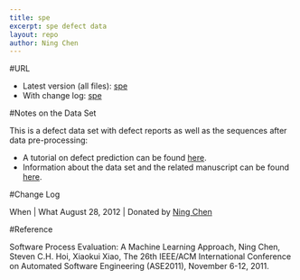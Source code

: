 ```yaml
---
title: spe
excerpt: spe defect data
layout: repo
author: Ning Chen
---
```



#URL

  * Latest version (all files): [spe](https://terapromise.csc.ncsu.edu:8443/svn/repo/defect/other/spe/spe.zip)
  * With change log: [spe](https://terapromise.csc.ncsu.edu:8443/svn/repo/defect/other/spe/)

#Notes on the Data Set

This is a defect data set with defect reports as well as the sequences after data pre-processing:
  * A tutorial on defect prediction can be found [here](http://code.google.com/p/promisedata/wiki/ShortTutorialOnDefectPrediction).
  * Information about the data set and the related manuscript can be found [here](http://www.cais.ntu.edu.sg/~nchen1/SPE.htm).

#Change Log

When | What
August 28, 2012 | Donated by [Ning Chen](NingChen)

#Reference

Software Process Evaluation: A Machine Learning Approach, Ning Chen, Steven C.H. Hoi, Xiaokui Xiao, The 26th IEEE/ACM International Conference on Automated Software Engineering (ASE2011), November 6-12, 2011. 